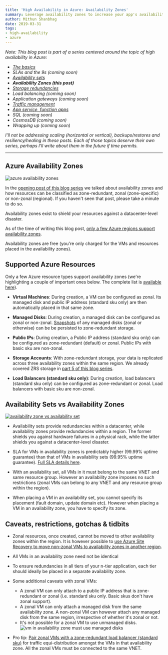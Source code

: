 ```yaml
---
title: 'High Availability in Azure: Availability Zones'
summary: Leverage availability zones to increase your app's availability within a region.
author: Mithun Shanbhag
date: 2019-03-31
tags: 
- high-availability
- azure
---
```

_Note: This blog post is part of a series centered around the topic of high availability in Azure:_

* _[The basics](../../../../2019/02/28/high-availability-azure-1-basics)_
* _SLAs and the 9s (coming soon)_
* _[Availability sets](../../../../2019/03/29/high-availability-azure-3-availability-sets)_
* _**Availability Zones (this post)**_
* _[Storage redundancies](../../../../2019/03/02/high-availability-azure-5-storage)_
* _Load balancing (coming soon)_
* _Application gateways (coming soon)_
* _[Traffic management](../../../../2019/03/16/high-availability-azure-8-traffic)_
* _[App service, function apps](../../../../2019/03/23/high-availability-azure-9-apps)_
* _SQL (coming soon)_
* _CosmosDB (coming soon)_
* _Wrapping up (coming soon)_

_I'll not be addressing scaling (horizontal or vertical), backups/restores and resiliency/healing in these posts. Each of those topics deserve their own series, perhaps I'll write about them in the future if time permits._

---

## Azure Availability Zones

![azure availability zones](https://assets.cloudskew.com/assets/blog/images/02-azure-availability-zones.jpg)

In the [opening post of this blog series](../../../../2019/02/28/high-availability-azure-1-basics/#availability-zone) we talked about availability zones and how resources can be classified as zone-redundant, zonal (zone-specific) or non-zonal (regional). If you haven't seen that post, please take a minute to do so.

Availability zones exist to shield your resources against a datacenter-level disaster.

As of the time of writing this blog post, [only a few Azure regions support availability zones](https://docs.microsoft.com/en-us/azure/availability-zones/az-overview#regions-that-support-availability-zones).

Availability zones are free (you're only charged for the VMs and resources placed in the availability zones).

## Supported Azure Resources

Only a few Azure resource types support availability zones (we're highlighting a couple of important ones below. The complete list is [available here](https://docs.microsoft.com/en-us/azure/availability-zones/az-overview#regions-that-support-availability-zones)).

* **Virtual Machines**: During creation, a VM can be configured as zonal. Its managed disk and public IP address (standard sku only) are then automatically placed in that same zone.

* **Managed Disks**: During creation, a managed disk can be configured as zonal or non-zonal. [Snapshots](https://docs.microsoft.com/en-us/azure/virtual-machines/windows/snapshot-copy-managed-disk) of any managed disks (zonal or otherwise) can be be persisted to zone-redundant storage.

* **Public IPs**: During creation, a Public IP address (standard sku only) can be configured as zone-redundant (default) or zonal. Public IPs with basic sku are non-zonal.

* **Storage Accounts**: With zone-redundant storage, your data is replicated across three availability zones within the same region. We already covered ZRS storage in [part 5 of this blog series](../../../../2019/03/02/high-availability-azure-5-storage/#zrs-zone-redundant-storage).

* **Load Balancers (standard sku only)**: During creation, load balancers (standard sku only) can be configured as zone-redundant or zonal. Load balancers with basic sku are non-zonal.

## Availability Sets vs Availability Zones

[![availability zone vs availability set](https://assets.cloudskew.com/assets/blog/images/24-azure-avset-vs-avzone.jpg)](https://docs.microsoft.com/en-us/azure/architecture/resiliency/)

* Availability sets provide redundancies within a datacenter, while availability zones provide redundancies within a region. The former shields you against hardware failures in a physical rack, while the latter shields you against a datacenter-level disaster.

* SLA for VMs in availability zones is predictably higher (99.99% uptime guarantee) than that of VMs in availability sets (99.95% uptime guarantee). [Full SLA details here](https://azure.microsoft.com/en-in/support/legal/sla/virtual-machines/v1_8/).

* With an availability set, all VMs in it must belong to the same VNET and same resource group. However an availability zone imposes no such restrictions (zonal VMs can belong to any VNET and any resource group within the region).

* When placing a VM in an availability set, you cannot specify its placement (fault domain, update domain etc). However when placing a VM in an availability zone, you have to specify its zone.

## Caveats, restrictions, gotchas & tidbits

* Zonal resources, once created, cannot be moved to other availability zones within the region. It is however possible to [use Azure Site Recovery to move non-zonal VMs to availability zones in another region](https://docs.microsoft.com/en-us/azure/site-recovery/move-azure-vms-avset-azone).

* All VMs in an availability zone need not be identical

* To ensure redundancies in all tiers of your n-tier application, each tier should ideally be placed in a separate availability zone.

* Some additional caveats with zonal VMs:

  * A zonal VM can only attach to a public IP address that is zone-redundant or zonal (i.e. standard sku only. Basic skus don't have zonal support).
  * A zonal VM can only attach a managed disk from the same availability zone. A non-zonal VM can however attach any managed disk from the same region, irrespective of whether it's zonal or not.
  * It's not possible for a zonal VM to use unmanaged disks.
![vm in availability zone must use managed disks](https://assets.cloudskew.com/assets/blog/images/23-azure-availability-zone-managed-disk.jpg)

* Pro tip: [Pair zonal VMs with a zone-redundant load balancer (standard sku)](https://docs.microsoft.com/en-us/azure/load-balancer/tutorial-load-balancer-standard-public-zone-redundant-portal) for traffic equi-distribution amongst the VMs in that availability zone. All the zonal VMs must be connected to the same VNET.
